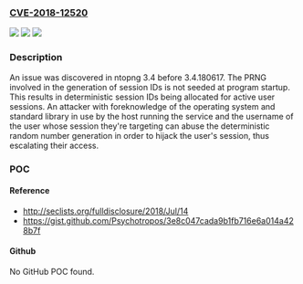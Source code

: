 ### [CVE-2018-12520](https://cve.mitre.org/cgi-bin/cvename.cgi?name=CVE-2018-12520)
![](https://img.shields.io/static/v1?label=Product&message=n%2Fa&color=blue)
![](https://img.shields.io/static/v1?label=Version&message=n%2Fa&color=blue)
![](https://img.shields.io/static/v1?label=Vulnerability&message=n%2Fa&color=brighgreen)

### Description

An issue was discovered in ntopng 3.4 before 3.4.180617. The PRNG involved in the generation of session IDs is not seeded at program startup. This results in deterministic session IDs being allocated for active user sessions. An attacker with foreknowledge of the operating system and standard library in use by the host running the service and the username of the user whose session they're targeting can abuse the deterministic random number generation in order to hijack the user's session, thus escalating their access.

### POC

#### Reference
- http://seclists.org/fulldisclosure/2018/Jul/14
- https://gist.github.com/Psychotropos/3e8c047cada9b1fb716e6a014a428b7f

#### Github
No GitHub POC found.

